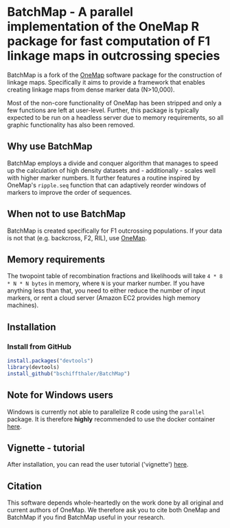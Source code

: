 # BatchMap - A parallel implementation of the OneMap R package for fast computation of F1 linkage maps in outcrossing species

BatchMap is a fork of the [OneMap](https://github.com/augusto-garcia/onemap) software package for the construction of linkage maps.
Specifically it aims to provide a framework that enables creating linkage maps from dense marker data (N>10,000).

Most of the non-core functionality of OneMap has been stripped and only a few functions are left at user-level. Further, this package is typically expected to be run on a headless server due to memory requirements, so all graphic functionality has also been removed.

## Why use BatchMap

BatchMap employs a divide and conquer algorithm that manages to speed up the calculation of high density datasets and - additionally - scales well with higher marker numbers. It further features a routine inspired by OneMap's `ripple.seq` function that can adaptively reorder windows of markers to improve the order of sequences.

## When not to use BatchMap

BatchMap is created specifically for F1 outcrossing populations. If your data is not that (e.g. backcross, F2, RIL), use [OneMap](https://github.com/augusto-garcia/onemap).

## Memory requirements

The twopoint table of recombination fractions and likelihoods will take `4 * 8 * N * N bytes` in memory, where `N` is your marker number. If you have anything less than that, you need to either reduce the number of input markers, or rent a cloud server (Amazon EC2 provides high memory machines). 

## Installation
### Install from GitHub

```R
install.packages("devtools")
library(devtools)
install_github("bschiffthaler/BatchMap")
```

## Note for Windows users

Windows is currently not able to parallelize R code using the `parallel` package. It is therefore **highly** recommended to use the docker container [here](https://hub.docker.com/r/bschiffthaler/batchmap/).

## Vignette - tutorial

After installation, you can read the user tutorial ('vignette') [here](https://s3-eu-west-1.amazonaws.com/bschiffthaler/BatchMap.html).

## Citation

This software depends whole-heartedly on the work done by all original and current authors of OneMap. We therefore ask you to cite both OneMap and BatchMap if you find BatchMap useful in your research.
